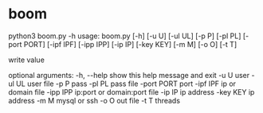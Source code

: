# boom
python3 boom.py -h
usage: boom.py [-h] [-u U] [-ul UL] [-p P] [-pl PL] [-port PORT] [-ipf IPF] [-ipp IPP] [-ip IP] [-key KEY] [-m M] [-o O] [-t T]

write value

optional arguments:
  -h, --help  show this help message and exit
  -u U        user
  -ul UL      user file
  -p P        pass
  -pl PL      pass file
  -port PORT  port
  -ipf IPF    ip or domain file
  -ipp IPP    ip:port or domain:port file
  -ip IP      ip address
  -key KEY    ip address
  -m M        mysql or ssh
  -o O        out file
  -t T        threads
